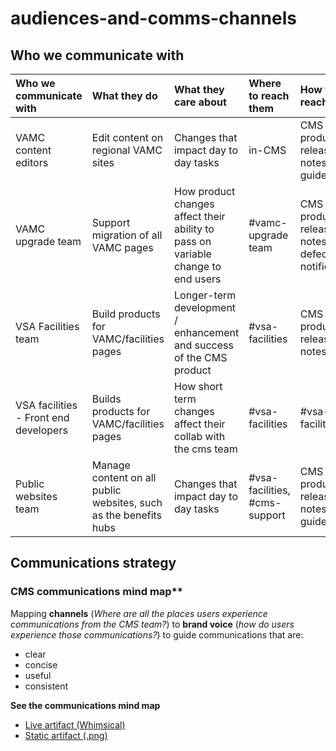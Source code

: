 # audiences-and-comms-channels

## Who we communicate with

| Who we communicate with | What they do | What they care about | Where to reach them | How to reach them |
| :--- | :--- | :--- | :--- | :--- |
| VAMC content editors | Edit content on regional VAMC sites | Changes that impact day to day tasks | in-CMS | CMS product release notes, user guides |
| VAMC upgrade team | Support migration of all VAMC pages | How product changes affect their ability to pass on variable change to end users | \#vamc-upgrade team | CMS product release notes, defect notifications |
| VSA Facilities team | Build products for VAMC/facilities pages | Longer-term development / enhancement and success  of the CMS product | \#vsa-facilities | CMS product release notes |
| VSA facilities - Front end developers | Builds products for VAMC/facilities pages | How short term changes affect their collab with the cms team | \#vsa-facilities | \#vsa-facilities |
| Public websites team | Manage content on all public websites, such as the benefits hubs | Changes that impact day to day tasks | \#vsa-facilities, \#cms-support | CMS product release notes, User guides |

## Communications strategy

### CMS communications mind map\*\*

Mapping **channels** \(_Where are all the places users experience communications from the CMS team?_\) to **brand voice** \(_how do users experience those communications?_\) to guide communications that are:

* clear
* concise
* useful
* consistent

**See the communications mind map**

* [Live artifact \(Whimsical\)](https://whimsical.com/YKVFNFuRvUW2SynLQ5K1nH)
* [Static artifact \(.png\)](https://github.com/department-of-veterans-affairs/va.gov-team/blob/master/platform/cms/ux-writing/audiences-communications/CMS%20communications.png)

